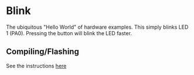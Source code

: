 # Blink

The ubiquitous "Hello World" of hardware examples. This simply blinks LED 1 (PA0). Pressing the button will blink the LED faster.

## Compiling/Flashing
See the instructions [here](../README.md)